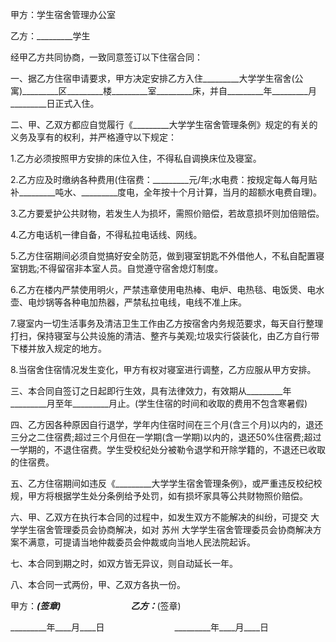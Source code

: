 
 


甲方：学生宿舍管理办公室


乙方：_________学生


经甲乙方共同协商，一致同意签订以下住宿合同：


一、据乙方住宿申请要求，甲方决定安排乙方入住_________大学学生宿舍(公寓)_________区_________楼_________室_________床，并自_________年_________月_________日正式入住。


二、甲、乙双方都应自觉履行《_________大学学生宿舍管理条例》规定的有关的义务及享有的权利，并严格遵守以下规定：


1.乙方必须按照甲方安排的床位入住，不得私自调换床位及寝室。


2.乙方应及时缴纳各种费用(住宿费：_________元/年;水电费：按规定每人每月贴补_________吨水、_________度电，全年按十个月计算，当月的超额水电费自理)。


3.乙方要爱护公共财物，若发生人为损坏，需照价赔偿，若故意损坏则加倍赔偿。


4.乙方电话机一律自备，不得私拉电话线、网线。


5.乙方住宿期间必须自觉搞好安全防范，做到寝室钥匙不外借他人，不私自配置寝室钥匙;不得留宿非本室人员。自觉遵守宿舍熄灯制度。


6.乙方在楼内严禁使用明火，严禁违章使用电热棒、电炉、电热毯、电饭煲、电水壶、电炒锅等各种电加热器，严禁私拉电线，电线不准上床。


7.寝室内一切生活事务及清洁卫生工作由乙方按宿舍内务规范要求，每天自行整理打扫，保持寝室与公共设施的清洁、整齐与美观;垃圾实行袋装化，由乙方自行带下楼并放入规定的地方。


8.当宿舍住宿情况发生变化，甲方有权对寝室进行调整，乙方应服从甲方安排。


三、本合同自签订之日起即行生效，具有法律效力，有效期从_________年_________月至年_________月止。(学生住宿的时间和收取的费用不包含寒暑假)


四、乙方因各种原因自行退学，学年内住宿时间在三个月(含三个月)以内的，退还三分之二住宿费;超过三个月但在一学期(含一学期)以内的，退还50%住宿费;超过一学期的，不退住宿费。学生受校纪处分被勒令退学和开除学籍的，不退还已收取的住宿费。


五、乙方住宿期间如违反《_________大学学生宿舍管理条例》，或严重违反校纪校规，甲方将根据学生处分条例给予处罚，如有损坏家具等公共财物照价赔偿。


六、甲、乙双方在执行本合同的过程中，如发生双方不能解决的纠纷，可提交        大学学生宿舍管理委员会协商解决，如对
苏州
大学学生宿舍管理委员会协商解决方案不满意，可提请当地仲裁委员会仲裁或向当地人民法院起诉。


七、本合同到期之时，如双方皆无异议，则自动延长一年。


八、本合同一式两份，甲、乙双方各执一份。


甲方：_________(签章)　　　　　　　　乙方：_________(签章)


_________年____月____日　　　　　　　　_________年____月____日




 


 

 
 
 
 
 
  


  
 

  


  


  
 
 
 
 

